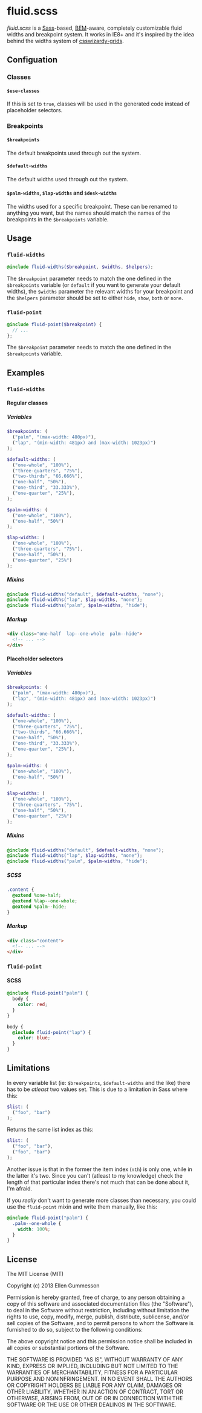 # fluid.scss

*fluid.scss* is a [Sass](http://sass-lang.com/)-based, [BEM](http://csswizardry.com/2013/01/mindbemding-getting-your-head-round-bem-syntax/)-aware, completely customizable fluid widths and breakpoint system. It works in IE8+ and it's inspired by the idea behind the widths system of [csswizardy-grids](https://github.com/csswizardry/csswizardry-grids).

## Configuation

### Classes

#### `$use-classes`

If this is set to `true`, classes will be used in the generated code instead of placeholder selectors.

### Breakpoints

#### `$breakpoints`

The default breakpoints used through out the system.

#### `$default-widths`

The default widths used through out the system.

#### `$palm-widths`, `$lap-widths` and `$desk-widths`

The widths used for a specific breakpoint. These can be renamed to anything you want, but the names should match the names of the breakpoints in the `$breakpoints` variable.

## Usage

### `fluid-widths`

~~~ scss
@include fluid-widths($breakpoint, $widths, $helpers);
~~~

The `$breakpoint` parameter needs to match the one defined in the `$breakpoints` variable (or `default` if you want to generate your default widths), the `$widths` parameter the relevant widths for your breakpoint and the `$helpers` parameter should be set to either `hide`, `show`, `both` or `none`.

### `fluid-point`

~~~ scss
@include fluid-point($breakpoint) {
  // ...  
};
~~~
The `$breakpoint` parameter needs to match the one defined in the `$breakpoints` variable.

## Examples

### `fluid-widths`

#### Regular classes

##### Variables

~~~ scss
$breakpoints: (
  ("palm", "(max-width: 480px)"),
  ("lap", "(min-width: 481px) and (max-width: 1023px)")
);

$default-widths: (
  ("one-whole", "100%"),
  ("three-quarters", "75%"),
  ("two-thirds", "66.666%"),
  ("one-half", "50%"),
  ("one-third", "33.333%"),
  ("one-quarter", "25%"),
);

$palm-widths: (
  ("one-whole", "100%"),
  ("one-half", "50%")
);

$lap-widths: (
  ("one-whole", "100%"),
  ("three-quarters", "75%"),
  ("one-half", "50%"),
  ("one-quarter", "25%")
);
~~~

##### Mixins

~~~ scss
@include fluid-widths("default", $default-widths, "none");
@include fluid-widths("lap", $lap-widths, "none");
@include fluid-widths("palm", $palm-widths, "hide");
~~~

##### Markup

~~~ html
<div class="one-half  lap--one-whole  palm--hide">
  <!-- ... -->
</div>
~~~

#### Placeholder selectors

##### Variables

~~~ scss
$breakpoints: (
  ("palm", "(max-width: 480px)"),
  ("lap", "(min-width: 481px) and (max-width: 1023px)")
);

$default-widths: (
  ("one-whole", "100%"),
  ("three-quarters", "75%"),
  ("two-thirds", "66.666%"),
  ("one-half", "50%"),
  ("one-third", "33.333%"),
  ("one-quarter", "25%"),
);

$palm-widths: (
  ("one-whole", "100%"),
  ("one-half", "50%")
);

$lap-widths: (
  ("one-whole", "100%"),
  ("three-quarters", "75%"),
  ("one-half", "50%"),
  ("one-quarter", "25%")
);
~~~

##### Mixins

~~~ scss
@include fluid-widths("default", $default-widths, "none");
@include fluid-widths("lap", $lap-widths, "none");
@include fluid-widths("palm", $palm-widths, "hide");
~~~

##### SCSS

~~~ scss
.content {
  @extend %one-half;
  @extend %lap--one-whole;
  @extend %palm--hide;
}
~~~

##### Markup

~~~ html
<div class="content">
  <!-- ... -->
</div>
~~~

### `fluid-point`

#### SCSS

~~~ scss
@include fluid-point("palm") {
  body {
    color: red;
  }
}

body {
  @include fluid-point("lap") {
    color: blue;
  }
}
~~~

## Limitations

In every variable list (ie: `$breakpoints`, `$default-widths` and the like) there has to be *atleast* two values set. This is due to a limitation in Sass where this:

~~~ scss
$list: (
  ("foo", "bar")
);
~~~

Returns the same list index as this:

~~~ scss
$list: (
  ("foo", "bar"),
  ("foo", "bar")
);
~~~

Another issue is that in the former the item index (`nth`) is only one, while in the latter it's two. Since you can't (atleast to my knowledge) check the length of that particular index there's not much that can be done about it, I'm afraid.

If you *really* don't want to generate more classes than necessary, you could use the `fluid-point` mixin and write them manually, like this:

~~~ scss
@include fluid-point("palm") {
  .palm--one-whole {
    width: 100%;
  }
}
~~~

## License

The MIT License (MIT)

Copyright (c) 2013 Ellen Gummesson

Permission is hereby granted, free of charge, to any person obtaining a copy
of this software and associated documentation files (the "Software"), to deal
in the Software without restriction, including without limitation the rights
to use, copy, modify, merge, publish, distribute, sublicense, and/or sell
copies of the Software, and to permit persons to whom the Software is
furnished to do so, subject to the following conditions:

The above copyright notice and this permission notice shall be included in
all copies or substantial portions of the Software.

THE SOFTWARE IS PROVIDED "AS IS", WITHOUT WARRANTY OF ANY KIND, EXPRESS OR
IMPLIED, INCLUDING BUT NOT LIMITED TO THE WARRANTIES OF MERCHANTABILITY,
FITNESS FOR A PARTICULAR PURPOSE AND NONINFRINGEMENT. IN NO EVENT SHALL THE
AUTHORS OR COPYRIGHT HOLDERS BE LIABLE FOR ANY CLAIM, DAMAGES OR OTHER
LIABILITY, WHETHER IN AN ACTION OF CONTRACT, TORT OR OTHERWISE, ARISING FROM,
OUT OF OR IN CONNECTION WITH THE SOFTWARE OR THE USE OR OTHER DEALINGS IN
THE SOFTWARE.

